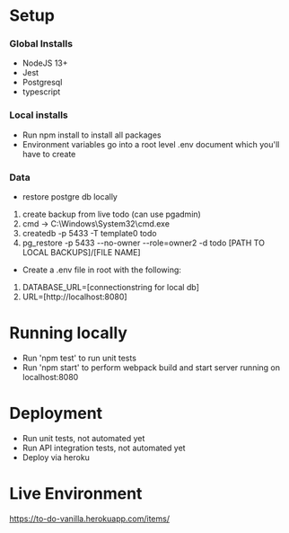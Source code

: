 # Setup

### Global Installs

* NodeJS 13+
* Jest
* Postgresql
* typescript

### Local installs
* Run npm install to install all packages
* Environment variables go into a root level .env document which you'll have to create

### Data
* restore postgre db locally
1) create backup from live todo (can use pgadmin)
2) cmd -> C:\Windows\System32\cmd.exe
3) createdb -p 5433 -T template0 todo 
4) pg_restore -p 5433 --no-owner --role=owner2 -d todo [PATH TO LOCAL BACKUPS]/[FILE NAME]

* Create a .env file in root with the following:
1) DATABASE_URL=[connectionstring for local db]
2) URL=[http://localhost:8080]

# Running locally
* Run 'npm test' to run unit tests
* Run 'npm start' to perform webpack build and start server running on localhost:8080

# Deployment
* Run unit tests, not automated yet
* Run API integration tests, not automated yet
* Deploy via heroku

# Live Environment
https://to-do-vanilla.herokuapp.com/items/
